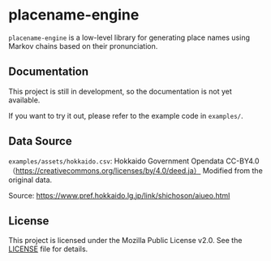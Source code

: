 # placename-engine

`placename-engine` is a low-level library for generating place names using Markov chains based on their pronunciation.

## Documentation

This project is still in development, so the documentation is not yet available.

If you want to try it out, please refer to the example code in `examples/`.

## Data Source

`examples/assets/hokkaido.csv`: Hokkaido Government Opendata CC-BY4.0（https://creativecommons.org/licenses/by/4.0/deed.ja）
Modified from the original data.

Source: https://www.pref.hokkaido.lg.jp/link/shichoson/aiueo.html

## License

This project is licensed under the Mozilla Public License v2.0. See the [LICENSE](LICENSE) file for details.